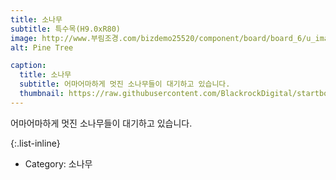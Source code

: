 ```yaml
---
title: 소나무
subtitle: 특수목(H9.0xR80) 
image: http://www.부림조경.com/bizdemo25520/component/board/board_6/u_image/68/20160205151619_1473626777.jpg
alt: Pine Tree

caption:
  title: 소나무
  subtitle: 어마어마하게 멋진 소나무들이 대기하고 있습니다.
  thumbnail: https://raw.githubusercontent.com/BlackrockDigital/startbootstrap-agency/master/src/assets/img/portfolio/01-thumbnail.jpg
---
```

어마어마하게 멋진 소나무들이 대기하고 있습니다. 

{:.list-inline}
- Category: 소나무

